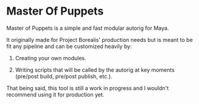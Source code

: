 # Master Of Puppets

Master of Puppets is a simple and fast modular autorig for Maya.  

It originally made for Project Borealis' production needs but is meant to be fit any pipeline and can be customized heavily by:

1. Creating your own modules.

2. Writing scripts that will be called by the autorig at key moments (pre/post build, pre/post publish, etc.).

That being said, this tool is still a work in progress and I wouldn't recommend using it for production yet.
